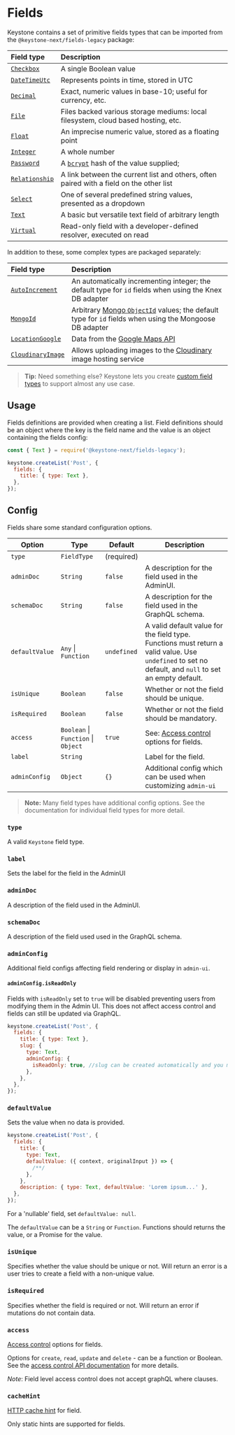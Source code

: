 <!--[meta]
section: api
title: Fields
order: 3
[meta]-->

# Fields

Keystone contains a set of primitive fields types that can be imported from the `@keystone-next/fields-legacy` package:

| Field type                                                          | Description                                                                             |
| :------------------------------------------------------------------ | :-------------------------------------------------------------------------------------- |
| [`Checkbox`](/packages/fields/src/types/Checkbox/README.md)         | A single Boolean value                                                                  |
| [`DateTimeUtc`](/packages/fields/src/types/DateTimeUtc/README.md)   | Represents points in time, stored in UTC                                                |
| [`Decimal`](/packages/fields/src/types/Decimal/README.md)           | Exact, numeric values in base-10; useful for currency, etc.                             |
| [`File`](/packages/fields/src/types/File/README.md)                 | Files backed various storage mediums: local filesystem, cloud based hosting, etc.       |
| [`Float`](/packages/fields/src/types/Float/README.md)               | An imprecise numeric value, stored as a floating point                                  |
| [`Integer`](/packages/fields/src/types/Integer/README.md)           | A whole number                                                                          |
| [`Password`](/packages/fields/src/types/Password/README.md)         | A [`bcrypt`](https://en.wikipedia.org/wiki/Bcrypt) hash of the value supplied;          |
| [`Relationship`](/packages/fields/src/types/Relationship/README.md) | A link between the current list and others, often paired with a field on the other list |
| [`Select`](/packages/fields/src/types/Select/README.md)             | One of several predefined string values, presented as a dropdown                        |
| [`Text`](/packages/fields/src/types/Text/README.md)                 | A basic but versatile text field of arbitrary length                                    |
| [`Virtual`](/packages/fields/src/types/Virtual/README.md)           | Read-only field with a developer-defined resolver, executed on read                     |

In addition to these, some complex types are packaged separately:

| Field type                                                       | Description                                                                                                                                                          |
| :--------------------------------------------------------------- | :------------------------------------------------------------------------------------------------------------------------------------------------------------------- |
| [`AutoIncrement`](/packages/fields-auto-increment/README.md)     | An automatically incrementing integer; the default type for `id` fields when using the Knex DB adapter                                                               |
| [`MongoId`](/packages/fields-mongoid/README.md)                  | Arbitrary [Mongo `ObjectId`](https://docs.mongodb.com/manual/reference/method/ObjectId/) values; the default type for `id` fields when using the Mongoose DB adapter |
| [`LocationGoogle`](/packages/fields-location-google/README.md)   | Data from the [Google Maps API](https://developers.google.com/maps/documentation/javascript/reference)                                                               |
| [`CloudinaryImage`](/packages/fields-cloudinary-image/README.md) | Allows uploading images to the [Cloudinary](https://cloudinary.com/) image hosting service                                                                           |

> **Tip:** Need something else? Keystone lets you create [custom field types](/docs/guides/custom-field-types.md) to support almost any use case.

## Usage

Fields definitions are provided when creating a list. Field definitions should be an object where the key is the field name and the value is an object containing the fields config:

```javascript
const { Text } = require('@keystone-next/fields-legacy');

keystone.createList('Post', {
  fields: {
    title: { type: Text },
  },
});
```

## Config

Fields share some standard configuration options.

| Option         | Type                                | Default     | Description                                                                                                                                           |
| -------------- | ----------------------------------- | ----------- | ----------------------------------------------------------------------------------------------------------------------------------------------------- |
| `type`         | `FieldType`                         | (required)  |                                                                                                                                                       |
| `adminDoc`     | `String`                            | `false`     | A description for the field used in the AdminUI.                                                                                                      |
| `schemaDoc`    | `String`                            | `false`     | A description for the field used in the GraphQL schema.                                                                                               |
| `defaultValue` | `Any` \| `Function`                 | `undefined` | A valid default value for the field type. Functions must return a valid value. Use `undefined` to set no default, and `null` to set an empty default. |
| `isUnique`     | `Boolean`                           | `false`     | Whether or not the field should be unique.                                                                                                            |
| `isRequired`   | `Boolean`                           | `false`     | Whether or not the field should be mandatory.                                                                                                         |
| `access`       | `Boolean` \| `Function` \| `Object` | `true`      | See: [Access control](https://keystonejs.com/guides/access-control) options for fields.                                                               |
| `label`        | `String`                            |             | Label for the field.                                                                                                                                  |
| `adminConfig`  | `Object`                            | `{}`        | Additional config which can be used when customizing `admin-ui`                                                                                       |

> **Note:** Many field types have additional config options. See the documentation for individual field types for more detail.

### `type`

A valid `Keystone` field type.

### `label`

Sets the label for the field in the AdminUI

### `adminDoc`

A description of the field used in the AdminUI.

### `schemaDoc`

A description of the field used used in the GraphQL schema.

### `adminConfig`

Additional field configs affecting field rendering or display in `admin-ui`.

#### `adminConfig.isReadOnly`

Fields with `isReadOnly` set to `true` will be disabled preventing users from modifying them in the Admin UI. This does not affect access control and fields can still be updated via GraphQL.

```javascript
keystone.createList('Post', {
  fields: {
    title: { type: Text },
    slug: {
      type: Text,
      adminConfig: {
        isReadOnly: true, //slug can be created automatically and you may want to show this as read only
      },
    },
  },
});
```

### `defaultValue`

Sets the value when no data is provided.

```javascript
keystone.createList('Post', {
  fields: {
    title: {
      type: Text,
      defaultValue: ({ context, originalInput }) => {
        /**/
      },
    },
    description: { type: Text, defaultValue: 'Lorem ipsum...' },
  },
});
```

For a 'nullable' field, set `defaultValue: null`.

The `defaultValue` can be a `String` or `Function`. Functions should returns the value, or a Promise for the value.

### `isUnique`

Specifies whether the value should be unique or not. Will return an error is a user tries to create a field with a non-unique value.

### `isRequired`

Specifies whether the field is required or not. Will return an error if mutations do not contain data.

### `access`

[Access control](https://keystonejs.com/guides/access-control) options for fields.

Options for `create`, `read`, `update` and `delete` - can be a function or Boolean. See the [access control API documentation](https://keystonejs.com/api/access-control) for more details.

_Note_: Field level access control does not accept graphQL where clauses.

### `cacheHint`

[HTTP cache hint](https://keystonejs.com/api/create-list#cacheHint) for field.

Only static hints are supported for fields.
